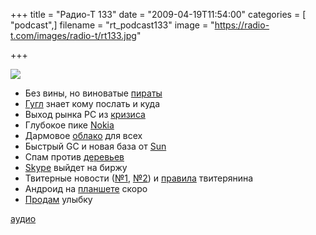 +++
title = "Радио-Т 133"
date = "2009-04-19T11:54:00"
categories = [ "podcast",]
filename = "rt_podcast133"
image = "https://radio-t.com/images/radio-t/rt133.jpg"

+++

![](https://radio-t.com/images/radio-t/rt133.jpg)

- Без вины, но виноватые [пираты](http://blog.wired.com/27bstroke6/2009/04/pirateverdict.html)
- [Гугл](http://www.techcrunch.com/2009/04/17/gmail-now-suggests-extra-recipients-for-group-emails/) знает кому послать и куда
- Выход рынка PC из [кризиса](http://webplanet.ru/news/business/2009/04/16/intel_stable.html)
- Глубокое пике [Nokia](http://business.compulenta.ru/419685/)
- Дармовое [облако](http://internet.ru/news/2009-04-19217) для всех
- Быстрый GC и новая база от [Sun](http://www.infoq.com/news/2009/04/g1)
- Спам против [деревьев](http://tech.yahoo.com/blogs/null/139377;_ylt=Aq6QRp6j.tenJJnpuk07q6PZn414)
- [Skype](http://internetno.net/2009/04/15/skype-ipo/) выйдет на биржу
- Твитерные новости ([№1](http://net.compulenta.ru/419604/), [№2](http://www.techcrunch.com/2009/04/15/boom-twitter-more-than-doubles-unique-visitors-to-93-million-in-march/)) и [правила](http://www.pcmag.com/article2/0,2817,2345283,00.asp) твитерянина
- Андроид на [планшете](http://www.engadget.com/2009/04/17/giiniis-movit-mini-android-tablet-coming-in-october-movit-maxx/) скоро
- [Продам](http://internetno.net/2009/04/14/odnoklassniki-paid-smiles/) улыбку


[аудио](https://cdn.radio-t.com/rt_podcast133.mp3)
<audio src="https://cdn.radio-t.com/rt_podcast133.mp3" preload="none"></audio>
